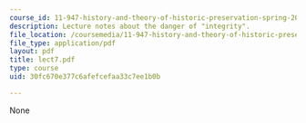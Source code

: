 ```yaml
---
course_id: 11-947-history-and-theory-of-historic-preservation-spring-2007
description: Lecture notes about the danger of "integrity".
file_location: /coursemedia/11-947-history-and-theory-of-historic-preservation-spring-2007/30fc670e377c6afefcefaa33c7ee1b0b_lect7.pdf
file_type: application/pdf
layout: pdf
title: lect7.pdf
type: course
uid: 30fc670e377c6afefcefaa33c7ee1b0b

---
```

None